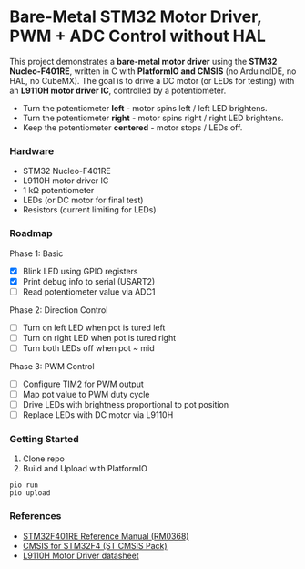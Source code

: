 # Bare-Metal STM32 Motor Driver, PWM + ADC Control without HAL
This project demonstrates a **bare-metal motor driver** using the **STM32 Nucleo-F401RE**, written in C with **PlatformIO and CMSIS** (no ArduinoIDE, no HAL, no CubeMX).
The goal is to drive a DC motor (or LEDs for testing) with an **L9110H motor driver IC**, controlled by a potentiometer.

* Turn the potentiometer **left** - motor spins left / left LED brightens.
* Turn the potentiometer **right** - motor spins right / right LED brightens.
* Keep the potentiometer **centered** - motor stops / LEDs off.

### Hardware
* STM32 Nucleo-F401RE
* L9110H motor driver IC
* 1 kΩ potentiometer
* LEDs (or DC motor for final test)
* Resistors (current limiting for LEDs)

### Roadmap
Phase 1: Basic
 - [x]  Blink LED using GPIO registers
 - [x]  Print debug info to serial (USART2)
 - [ ]  Read potentiometer value via ADC1

Phase 2: Direction Control
 - [ ] Turn on left LED when pot is tured left
 - [ ] Turn on right LED when pot is tured right
 - [ ] Turn both LEDs off when pot ~ mid

Phase 3: PWM Control
 - [ ] Configure TIM2 for PWM output
 - [ ] Map pot value to PWM duty cycle
 - [ ] Drive LEDs with brightness proportional to pot position
 - [ ] Replace LEDs with DC motor via L9110H

### Getting Started

1) Clone repo
2) Build and Upload with PlatformIO
```
pio run
pio upload
```

### References
* [STM32F401RE Reference Manual (RM0368)](https://www.st.com/resource/en/reference_manual/rm0368-stm32f401xbc-and-stm32f401xde-advanced-armbased-32bit-mcus-stmicroelectronics.pdf)
* [CMSIS for STM32F4 (ST CMSIS Pack)](https://github.com/STMicroelectronics/cmsis-device-f4)
* [L9110H Motor Driver datasheet](https://cdn-shop.adafruit.com/product-files/4489/4489_datasheet-l9110.pdf)

